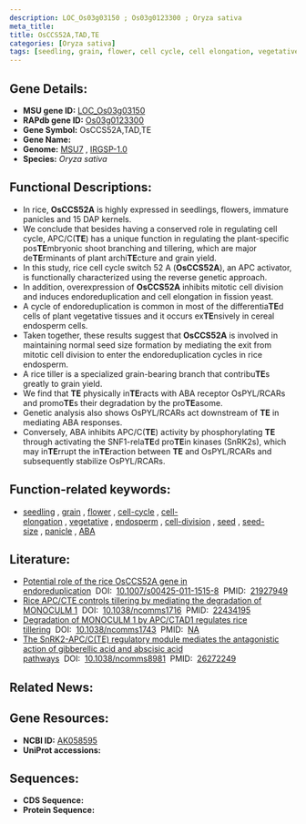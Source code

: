 ```yaml
---
description: LOC_Os03g03150 ; Os03g0123300 ; Oryza sativa
meta_title:
title: OsCCS52A,TAD,TE
categories: [Oryza sativa]
tags: [seedling, grain, flower, cell cycle, cell elongation, vegetative, endosperm, cell division, seed, seed size, panicle,  ABA , ABA]
---
```


## Gene Details:
- **MSU gene ID:** [LOC_Os03g03150](http://rice.uga.edu/cgi-bin/ORF_infopage.cgi?orf=LOC_Os03g03150)  
- **RAPdb gene ID:** [Os03g0123300](https://rapdb.dna.affrc.go.jp/locus/?name=Os03g0123300)  
- **Gene Symbol:** OsCCS52A,TAD,TE
- **Gene Name:**
- **Genome:**  [MSU7](http://rice.uga.edu/)&nbsp;,&nbsp;[IRGSP-1.0](https://rapdb.dna.affrc.go.jp/download/irgsp1.html)
- **Species:** *Oryza sativa*

## Functional Descriptions:
   - In rice, **OsCCS52A** is highly expressed in seedlings, flowers, immature panicles and 15 DAP kernels.
   - We conclude that besides having a conserved role in regulating cell cycle, APC/C(**TE**) has a unique function in regulating the plant-specific pos**TE**mbryonic shoot branching and tillering, which are major de**TE**rminants of plant archi**TE**cture and grain yield.
   - In this study, rice cell cycle switch 52 A (**OsCCS52A**), an APC activator, is functionally characterized using the reverse genetic approach.
   - In addition, overexpression of **OsCCS52A** inhibits mitotic cell division and induces endoreduplication and cell elongation in fission yeast.
   - A cycle of endoreduplication is common in most of the differentia**TE**d cells of plant vegetative tissues and it occurs ex**TE**nsively in cereal endosperm cells.
   - Taken together, these results suggest that **OsCCS52A** is involved in maintaining normal seed size formation by mediating the exit from mitotic cell division to enter the endoreduplication cycles in rice endosperm.
   - A rice tiller is a specialized grain-bearing branch that contribu**TE**s greatly to grain yield.
   - We find that **TE** physically in**TE**racts with ABA receptor OsPYL/RCARs and promo**TE**s their degradation by the pro**TE**asome.
   - Genetic analysis also shows OsPYL/RCARs act downstream of **TE** in mediating ABA responses.
   - Conversely, ABA inhibits APC/C(**TE**) activity by phosphorylating **TE** through activating the SNF1-rela**TE**d pro**TE**in kinases (SnRK2s), which may in**TE**rrupt the in**TE**raction between **TE** and OsPYL/RCARs and subsequently stabilize OsPYL/RCARs.

## Function-related keywords:
   - [seedling](/tags/seedling/)&nbsp;,&nbsp;[grain](/tags/grain/)&nbsp;,&nbsp;[flower](/tags/flower/)&nbsp;,&nbsp;[cell-cycle](/tags/cell-cycle/)&nbsp;,&nbsp;[cell-elongation](/tags/cell-elongation/)&nbsp;,&nbsp;[vegetative](/tags/vegetative/)&nbsp;,&nbsp;[endosperm](/tags/endosperm/)&nbsp;,&nbsp;[cell-division](/tags/cell-division/)&nbsp;,&nbsp;[seed](/tags/seed/)&nbsp;,&nbsp;[seed-size](/tags/seed-size/)&nbsp;,&nbsp;[panicle](/tags/panicle/)&nbsp;,&nbsp;[ABA](/tags/ABA/)

## Literature:
   - [Potential role of the rice OsCCS52A gene in endoreduplication](https://www.doi.org/10.1007/s00425-011-1515-8)&nbsp;&nbsp;DOI:&nbsp;&nbsp;[10.1007/s00425-011-1515-8](https://www.doi.org/10.1007/s00425-011-1515-8)&nbsp;&nbsp;PMID:&nbsp;&nbsp;[21927949](https://pubmed.ncbi.nlm.nih.gov/21927949/)
   - [Rice APC/CTE controls tillering by mediating the degradation of MONOCULM 1](https://www.doi.org/10.1038/ncomms1716)&nbsp;&nbsp;DOI:&nbsp;&nbsp;[10.1038/ncomms1716](https://www.doi.org/10.1038/ncomms1716)&nbsp;&nbsp;PMID:&nbsp;&nbsp;[22434195](https://pubmed.ncbi.nlm.nih.gov/22434195/)
   - [Degradation of MONOCULM 1 by APC/CTAD1 regulates rice tillering](https://www.doi.org/10.1038/ncomms1743)&nbsp;&nbsp;DOI:&nbsp;&nbsp;[10.1038/ncomms1743](https://www.doi.org/10.1038/ncomms1743)&nbsp;&nbsp;PMID:&nbsp;&nbsp;[NA](https://pubmed.ncbi.nlm.nih.gov/NA/)
   - [The SnRK2-APC/C(TE) regulatory module mediates the antagonistic action of gibberellic acid and abscisic acid pathways](https://www.doi.org/10.1038/ncomms8981)&nbsp;&nbsp;DOI:&nbsp;&nbsp;[10.1038/ncomms8981](https://www.doi.org/10.1038/ncomms8981)&nbsp;&nbsp;PMID:&nbsp;&nbsp;[26272249](https://pubmed.ncbi.nlm.nih.gov/26272249/)

## Related News:

## Gene Resources:
- **NCBI ID:**  [AK058595](http://www.ncbi.nlm.nih.gov/nuccore/AK058595)
- **UniProt accessions:** [](https://www.uniprot.org/uniprotkb//entry)

## Sequences:
- **CDS Sequence:**
- **Protein Sequence:**
